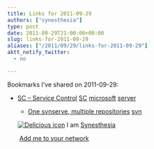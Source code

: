 ```yaml
---
title: Links for 2011-09-29
authors: ["synesthesia"]
type: post
date: 2011-09-29T21:00:00+00:00
slug: links-for-2011-09-29 
aliases: ["/2011/09/29/links-for-2011-09-29"]
aktt_notify_twitter:
  - no

---
```

Bookmarks I&#8217;ve shared on 2011-09-29:

  * [SC &#8211; Service Control][1] 
    [SC][2] [microsoft][3] [server][4] </li> 
    
      * [One svnserve, multiple repositories][5] 
        [svn][6] </li> </ul> 
        
        <p class="deliciouslink">
          <a href="https://del.icio.us/synesthesia" title="See all my bookmarks on del.icio.us"><img src="https://www.synesthesia.co.uk/images/deliciousicon.jpg" alt="Delicious icon" /></a>&nbsp;I am <a href="https://del.icio.us/synesthesia" title="See all my bookmarks on del.icio.us">Synesthesia</a>
        </p>
        
        <p class="deliciouslink">
          <a href="https://del.icio.us/network?add=synesthesia" title="Add me to your del.icio.us network"><img src="https://www.synesthesia.co.uk/images/add.gif" alt="" /></a>&nbsp;<a href="https://del.icio.us/network?add=synesthesia" title="Add me to your del.icio.us network">Add me to your network</a>
        </p>

 [1]: https://ss64.com/nt/sc.html
 [2]: https://www.delicious.com/synesthesia/SC
 [3]: https://www.delicious.com/synesthesia/microsoft
 [4]: https://www.delicious.com/synesthesia/server
 [5]: https://wordaligned.org/articles/one-svnserve-multiple-repositories
 [6]: https://www.delicious.com/synesthesia/svn